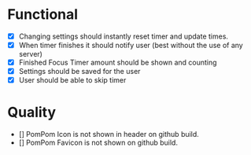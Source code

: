 # Functional

- [x] Changing settings should instantly reset timer and update times.
- [x] When timer finishes it should notify user (best without the use of any server)
- [x] Finished Focus Timer amount should be shown and counting
- [x] Settings should be saved for the user
- [x] User should be able to skip timer

# Quality

- [] PomPom Icon is not shown in header on github build.
- [] PomPom Favicon is not shown on github build.
